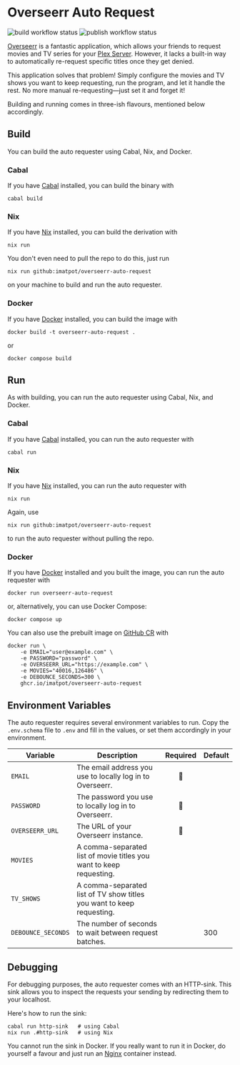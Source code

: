 # Overseerr Auto Request

![build workflow status](https://github.com/imatpot/overseerr-auto-request/actions/workflows/build.yml/badge.svg)
![publish workflow status](https://github.com/imatpot/overseerr-auto-request/actions/workflows/publish.yml/badge.svg)

[Overseerr](https://overseerr.dev/) is a fantastic application, which allows your friends to request movies and TV series for your [Plex Server](https://www.plex.tv/).
However, it lacks a built-in way to automatically re-request specific titles once they get denied.

This application solves that problem!
Simply configure the movies and TV shows you want to keep requesting, run the program, and let it handle the rest.
No more manual re-requesting—just set it and forget it!

Building and running comes in three-ish flavours, mentioned below accordingly.

## Build

You can build the auto requester using Cabal, Nix, and Docker.

### Cabal

If you have [Cabal](https://www.haskell.org/cabal/) installed, you can build the binary with

```
cabal build
```

### Nix

If you have [Nix](https://nixos.org) installed, you can build the derivation with

```
nix run
```

You don't even need to pull the repo to do this, just run

```
nix run github:imatpot/overseerr-auto-request
```

on your machine to build and run the auto requester.

### Docker

If you have [Docker](https://www.docker.com/) installed, you can build the image with

```
docker build -t overseerr-auto-request .
```

or

```
docker compose build
```

## Run

As with building, you can run the auto requester using Cabal, Nix, and Docker.

### Cabal

If you have [Cabal](https://www.haskell.org/cabal/) installed, you can run the auto requester with

```
cabal run
```

### Nix

If you have [Nix](https://nixos.org) installed, you can run the auto requester with

```
nix run
```

Again, use

```
nix run github:imatpot/overseerr-auto-request
```

to run the auto requester without pulling the repo.

### Docker

If you have [Docker](https://www.docker.com/) installed and you built the image, you can run the auto requester with

```
docker run overseerr-auto-request
```

or, alternatively, you can use Docker Compose:

```
docker compose up
```

You can also use the prebuilt image on [GitHub CR](https://ghcr.io/imatpot/overseerr-auto-request) with

```
docker run \
    -e EMAIL="user@example.com" \
    -e PASSWORD="password" \
    -e OVERSEERR_URL="https://example.com" \
    -e MOVIES="40016,126486" \
    -e DEBOUNCE_SECONDS=300 \
    ghcr.io/imatpot/overseerr-auto-request
```

## Environment Variables

The auto requester requires several environment variables to run.
Copy the `.env.schema` file to `.env` and fill in the values, or set them accordingly in your environment.

| Variable           | Description                                                           | Required | Default |
| ------------------ | --------------------------------------------------------------------- | :------: | ------- |
| `EMAIL`            | The email address you use to locally log in to Overseerr.             |    🚩     |         |
| `PASSWORD`         | The password you use to locally log in to Overseerr.                  |    🚩     |         |
| `OVERSEERR_URL`    | The URL of your Overseerr instance.                                   |    🚩     |         |
| `MOVIES`           | A comma-separated list of movie titles you want to keep requesting.   |          |         |
| `TV_SHOWS`         | A comma-separated list of TV show titles you want to keep requesting. |          |         |
| `DEBOUNCE_SECONDS` | The number of seconds to wait between request batches.                |          | 300     |

## Debugging

For debugging purposes, the auto requester comes with an HTTP-sink.
This sink allows you to inspect the requests your sending by redirecting them to your localhost.

Here's how to run the sink:

```
cabal run http-sink   # using Cabal
nix run .#http-sink   # using Nix
```

You cannot run the sink in Docker.
If you really want to run it in Docker, do yourself a favour and just run an [Nginx](https://nginx.org/) container instead.
